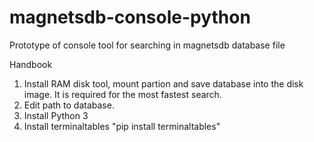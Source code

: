 # magnetsdb-console-python

Prototype of console tool for searching in magnetsdb database file

Handbook

1. Install RAM disk tool, mount partion and save database into the disk image. It is required for the most fastest search.
2. Edit path to database.
3. Install Python 3
4. Install terminaltables "pip install terminaltables"
